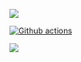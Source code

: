 <a href="https://codeclimate.com/github/KatherinaFed/frontend-project-lvl1/maintainability"><img src="https://api.codeclimate.com/v1/badges/33435174492c119ea799/maintainability" /></a>

[![Github actions](https://github.com/KatherinaFed/frontend-project-lvl1/actions/workflows/github-actions.yml/badge.svg)](https://github.com/KatherinaFed/frontend-project-lvl1/actions/workflows/github-actions.yml)

<a href="https://asciinema.org/a/421965" target="_blank"><img src="https://asciinema.org/a/421965.svg" /></a>
